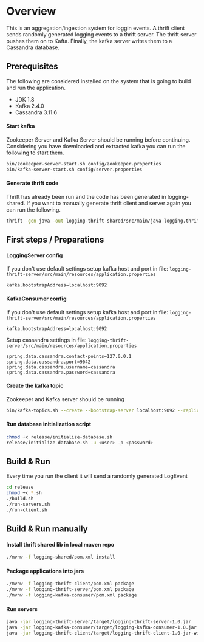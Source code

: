 # Overview
This is an aggregation/ingestion system for loggin events. A thrift client sends randomly generated logging events to a thrift server. The thrift server pushes them on to Kafta. Finally, the kafka server writes them to a Cassandra database.

## Prerequisites
The following are considered installed on the system that is going to build and run the application.
- JDK 1.8
- Kafka 2.4.0
- Cassandra 3.11.6
#### Start kafka
Zookeeper Server and Kafka Server should be running before continuing.
Considering you have downloaded and extracted kafka you can run the following to start them.
```bash
bin/zookeeper-server-start.sh config/zookeeper.properties
bin/kafka-server-start.sh config/server.properties
```
#### Generate thrift code
Thrift has already been run and the code has been generated in logging-shared.
If you want to manually generate thrift client and server again you can run the following.
```bash
thrift -gen java -out logging-thrift-shared/src/main/java logging.thrift
```

## First steps / Preparations
#### LoggingServer config
If you don't use default settings setup kafka host and port in file: `logging-thrift-server/src/main/resources/application.properties`
```properties
kafka.bootstrapAddress=localhost:9092
```
#### KafkaConsumer config
If you don't use default settings setup kafka host and port in file: `logging-thrift-server/src/main/resources/application.properties`
```properties
kafka.bootstrapAddress=localhost:9092
```
Setup cassandra settings in file: `logging-thrift-server/src/main/resources/application.properties`
```properties
spring.data.cassandra.contact-points=127.0.0.1
spring.data.cassandra.port=9042
spring.data.cassandra.username=cassandra
spring.data.cassandra.password=cassandra
```
#### Create the kafka topic
Zookeeper and Kafka server should be running
```bash
bin/kafka-topics.sh --create --bootstrap-server localhost:9092 --replication-factor 1 --partitions 1 --topic logging
```
#### Run database initialization script
```bash
chmod +x release/initialize-database.sh
release/initialize-database.sh -u <user> -p <password>
```

## Build & Run
Every time you run the client it will send a randomly generated LogEvent
```bash
cd release
chmod +x *.sh
./build.sh
./run-servers.sh
./run-client.sh
```

## Build & Run manually
#### Install thrift shared lib in local maven repo
```bash
./mvnw -f logging-shared/pom.xml install
```
#### Package applications into jars
```bash
./mvnw -f logging-thrift-client/pom.xml package
./mvnw -f logging-thrift-server/pom.xml package
./mvnw -f logging-kafka-consumer/pom.xml package
```
#### Run servers
```bash
java -jar logging-thrift-server/target/logging-thrift-server-1.0.jar
java -jar logging-kafka-consumer/target/logging-kafka-consumer-1.0.jar
java -jar logging-thrift-client/target/logging-thrift-client-1.0-jar-with-dependencies.jar
```